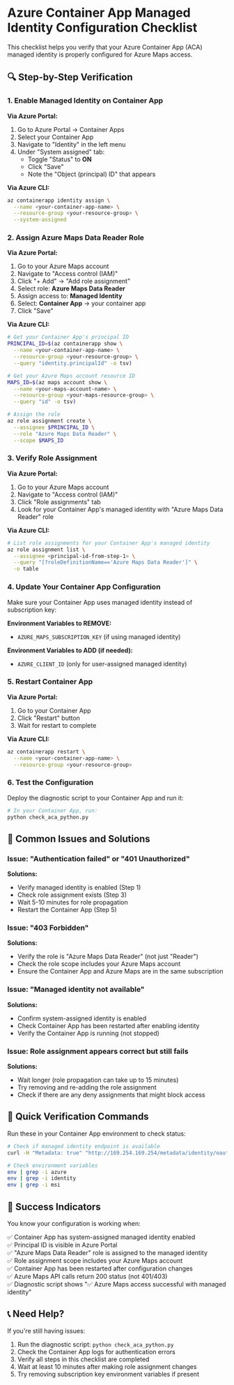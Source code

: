 # Azure Container App Managed Identity Configuration Checklist

This checklist helps you verify that your Azure Container App (ACA) managed identity is properly configured for Azure Maps access.

## 🔍 Step-by-Step Verification

### 1. Enable Managed Identity on Container App

**Via Azure Portal:**
1. Go to Azure Portal → Container Apps
2. Select your Container App
3. Navigate to "Identity" in the left menu
4. Under "System assigned" tab:
   - Toggle "Status" to **ON**
   - Click "Save"
   - Note the "Object (principal) ID" that appears

**Via Azure CLI:**
```bash
az containerapp identity assign \
  --name <your-container-app-name> \
  --resource-group <your-resource-group> \
  --system-assigned
```

### 2. Assign Azure Maps Data Reader Role

**Via Azure Portal:**
1. Go to your Azure Maps account
2. Navigate to "Access control (IAM)"
3. Click "+ Add" → "Add role assignment"
4. Select role: **Azure Maps Data Reader**
5. Assign access to: **Managed Identity**
6. Select: **Container App** → your container app
7. Click "Save"

**Via Azure CLI:**
```bash
# Get your Container App's principal ID
PRINCIPAL_ID=$(az containerapp show \
  --name <your-container-app-name> \
  --resource-group <your-resource-group> \
  --query "identity.principalId" -o tsv)

# Get your Azure Maps account resource ID
MAPS_ID=$(az maps account show \
  --name <your-maps-account-name> \
  --resource-group <your-maps-resource-group> \
  --query "id" -o tsv)

# Assign the role
az role assignment create \
  --assignee $PRINCIPAL_ID \
  --role "Azure Maps Data Reader" \
  --scope $MAPS_ID
```

### 3. Verify Role Assignment

**Via Azure Portal:**
1. Go to your Azure Maps account
2. Navigate to "Access control (IAM)"
3. Click "Role assignments" tab
4. Look for your Container App's managed identity with "Azure Maps Data Reader" role

**Via Azure CLI:**
```bash
# List role assignments for your Container App's managed identity
az role assignment list \
  --assignee <principal-id-from-step-1> \
  --query "[?roleDefinitionName=='Azure Maps Data Reader']" \
  -o table
```

### 4. Update Your Container App Configuration

Make sure your Container App uses managed identity instead of subscription key:

**Environment Variables to REMOVE:**
- `AZURE_MAPS_SUBSCRIPTION_KEY` (if using managed identity)

**Environment Variables to ADD (if needed):**
- `AZURE_CLIENT_ID` (only for user-assigned managed identity)

### 5. Restart Container App

**Via Azure Portal:**
1. Go to your Container App
2. Click "Restart" button
3. Wait for restart to complete

**Via Azure CLI:**
```bash
az containerapp restart \
  --name <your-container-app-name> \
  --resource-group <your-resource-group>
```

### 6. Test the Configuration

Deploy the diagnostic script to your Container App and run it:

```python
# In your Container App, run:
python check_aca_python.py
```

## 🔧 Common Issues and Solutions

### Issue: "Authentication failed" or "401 Unauthorized"
**Solutions:**
- Verify managed identity is enabled (Step 1)
- Check role assignment exists (Step 3)
- Wait 5-10 minutes for role propagation
- Restart the Container App (Step 5)

### Issue: "403 Forbidden"
**Solutions:**
- Verify the role is "Azure Maps Data Reader" (not just "Reader")
- Check the role scope includes your Azure Maps account
- Ensure the Container App and Azure Maps are in the same subscription

### Issue: "Managed identity not available"
**Solutions:**
- Confirm system-assigned identity is enabled
- Check Container App has been restarted after enabling identity
- Verify the Container App is running (not stopped)

### Issue: Role assignment appears correct but still fails
**Solutions:**
- Wait longer (role propagation can take up to 15 minutes)
- Try removing and re-adding the role assignment
- Check if there are any deny assignments that might block access

## 📝 Quick Verification Commands

Run these in your Container App environment to check status:

```bash
# Check if managed identity endpoint is available
curl -H "Metadata: true" "http://169.254.169.254/metadata/identity/oauth2/token?api-version=2018-02-01&resource=https://atlas.microsoft.com/"

# Check environment variables
env | grep -i azure
env | grep -i identity
env | grep -i msi
```

## 🎯 Success Indicators

You know your configuration is working when:

✅ Container App has system-assigned managed identity enabled  
✅ Principal ID is visible in Azure Portal  
✅ "Azure Maps Data Reader" role is assigned to the managed identity  
✅ Role assignment scope includes your Azure Maps account  
✅ Container App has been restarted after configuration changes  
✅ Azure Maps API calls return 200 status (not 401/403)  
✅ Diagnostic script shows "✅ Azure Maps access successful with managed identity"  

## 📞 Need Help?

If you're still having issues:

1. Run the diagnostic script: `python check_aca_python.py`
2. Check the Container App logs for authentication errors
3. Verify all steps in this checklist are completed
4. Wait at least 10 minutes after making role assignment changes
5. Try removing subscription key environment variables if present

